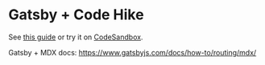 # Gatsby + Code Hike

See [this guide](https://codehike.org/docs/installation/gatsby) or try it on [CodeSandbox](https://codesandbox.io/s/github/code-hike/codehike/tree/main/examples/gatsby).

Gatsby + MDX docs: https://www.gatsbyjs.com/docs/how-to/routing/mdx/

